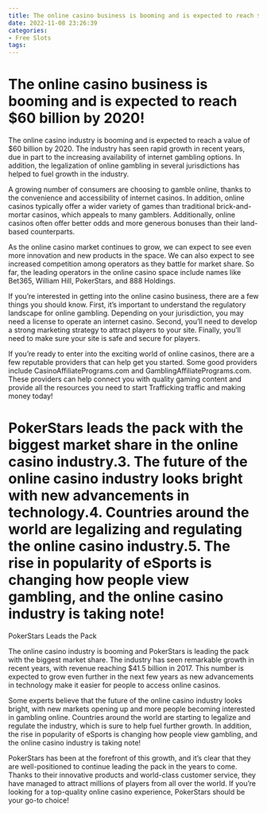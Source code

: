 ```yaml
---
title: The online casino business is booming and is expected to reach $60 billion by 2020!
date: 2022-11-08 23:26:39
categories:
- Free Slots
tags:
---
```



#  The online casino business is booming and is expected to reach $60 billion by 2020!

The online casino industry is booming and is expected to reach a value of $60 billion by 2020. The industry has seen rapid growth in recent years, due in part to the increasing availability of internet gambling options. In addition, the legalization of online gambling in several jurisdictions has helped to fuel growth in the industry.

A growing number of consumers are choosing to gamble online, thanks to the convenience and accessibility of internet casinos. In addition, online casinos typically offer a wider variety of games than traditional brick-and-mortar casinos, which appeals to many gamblers. Additionally, online casinos often offer better odds and more generous bonuses than their land-based counterparts.

As the online casino market continues to grow, we can expect to see even more innovation and new products in the space. We can also expect to see increased competition among operators as they battle for market share. So far, the leading operators in the online casino space include names like Bet365, William Hill, PokerStars, and 888 Holdings.

If you’re interested in getting into the online casino business, there are a few things you should know. First, it’s important to understand the regulatory landscape for online gambling. Depending on your jurisdiction, you may need a license to operate an internet casino. Second, you’ll need to develop a strong marketing strategy to attract players to your site. Finally, you’ll need to make sure your site is safe and secure for players.

If you’re ready to enter into the exciting world of online casinos, there are a few reputable providers that can help get you started. Some good providers include CasinoAffiliatePrograms.com and GamblingAffiliatePrograms.com. These providers can help connect you with quality gaming content and provide all the resources you need to start Trafficking traffic and making money today!

#  PokerStars leads the pack with the biggest market share in the online casino industry.3. The future of the online casino industry looks bright with new advancements in technology.4. Countries around the world are legalizing and regulating the online casino industry.5. The rise in popularity of eSports is changing how people view gambling, and the online casino industry is taking note!

 PokerStars Leads the Pack

The online casino industry is booming and PokerStars is leading the pack with the biggest market share. The industry has seen remarkable growth in recent years, with revenue reaching $41.5 billion in 2017. This number is expected to grow even further in the next few years as new advancements in technology make it easier for people to access online casinos.

Some experts believe that the future of the online casino industry looks bright, with new markets opening up and more people becoming interested in gambling online. Countries around the world are starting to legalize and regulate the industry, which is sure to help fuel further growth. In addition, the rise in popularity of eSports is changing how people view gambling, and the online casino industry is taking note!

PokerStars has been at the forefront of this growth, and it’s clear that they are well-positioned to continue leading the pack in the years to come. Thanks to their innovative products and world-class customer service, they have managed to attract millions of players from all over the world. If you’re looking for a top-quality online casino experience, PokerStars should be your go-to choice!